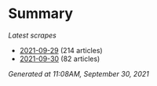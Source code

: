 # Summary
*Latest scrapes*
* [2021-09-29](https://github.com/nuuuwan/news_lk/blob/data/news_lk.2021-09-29.json) (214 articles)
* [2021-09-30](https://github.com/nuuuwan/news_lk/blob/data/news_lk.2021-09-30.json) (82 articles)

*Generated at 11:08AM, September 30, 2021*